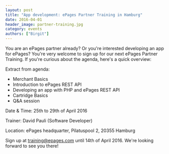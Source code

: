 ```yaml
---
layout: post
title: "App development: ePages Partner Training in Hamburg"
date: 2016-04-01
header_image: partner-training.jpg
category: events
authors: ["Birgit"]
---
```


You are an ePages partner already?
Or you're interested developing an app for ePages?
You're very welcome to sign up for our next ePages Partner Training.
If you're curious about the agenda, here's a quick overview:

Extract from agenda:

* Merchant Basics
* Introduction to ePages REST API
* Developing an app with PHP and ePages REST API
* Cartridge Basics
* Q&A session

Date & Time: 25th to 29th of April 2016

Trainer: David Pauli (Software Developer)

Location: ePages headquarter, Pilatuspool 2, 20355 Hamburg

Sign up at [training@epages.com](mailto:training@epages.com) until 14th of April 2016.
We're looking forward to see you there!
